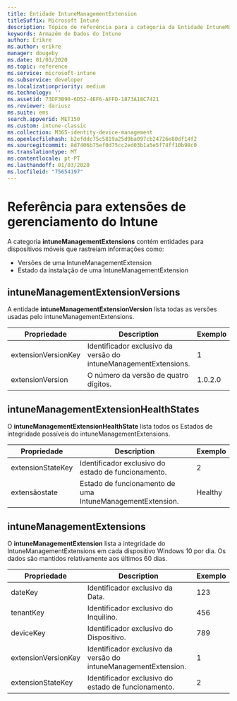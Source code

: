 ```yaml
---
title: Entidade IntuneManagementExtension
titleSuffix: Microsoft Intune
description: Tópico de referência para a categoria da Entidade IntuneManagementExtension das coleções de entidades na API do Armazém de Dados do Intune.
keywords: Armazém de Dados do Intune
author: Erikre
ms.author: erikre
manager: dougeby
ms.date: 01/03/2020
ms.topic: reference
ms.service: microsoft-intune
ms.subservice: developer
ms.localizationpriority: medium
ms.technology: ''
ms.assetid: 73DF3B90-6D52-4EF6-AFFD-1873A18C7421
ms.reviewer: dariusz
ms.suite: ems
search.appverid: MET150
ms.custom: intune-classic
ms.collection: M365-identity-device-management
ms.openlocfilehash: b2efddc75c5819a25d9ba097cb24726e80df14f2
ms.sourcegitcommit: 8d7406b75ef0d75cc2ed03b1a5e5f74ff10b98c0
ms.translationtype: MT
ms.contentlocale: pt-PT
ms.lasthandoff: 01/03/2020
ms.locfileid: "75654197"
---
```

# <a name="reference-for-intune-management-extensions"></a>Referência para extensões de gerenciamento do Intune

A categoria **intuneManagementExtensions** contém entidades para dispositivos móveis que rastreiam informações como:

- Versões de uma IntuneManagementExtension
- Estado da instalação de uma IntuneManagementExtension

## <a name="intunemanagementextensionversions"></a>intuneManagementExtensionVersions

A entidade **intuneManagementExtensionVersion** lista todas as versões usadas pelo intuneManagementExtensions.

| Propriedade  | Description | Exemplo |
|---------|------------|--------|
| extensionVersionKey |Identificador exclusivo da versão do intuneManagementExtensions. | 1 |
| extensionVersion |O número da versão de quatro dígitos. |1.0.2.0 |

## <a name="intunemanagementextensionhealthstates"></a>intuneManagementExtensionHealthStates

O **intuneManagementExtensionHealthState** lista todos os Estados de integridade possíveis do intuneManagementExtensions.

| Propriedade  | Description | Exemplo |
|---------|------------|--------|
| extensionStateKey |Identificador exclusivo do estado de funcionamento. | 2 |
| extensãostate |Estado de funcionamento de uma IntuneManagementExtension. | Healthy |

## <a name="intunemanagementextensions"></a>intuneManagementExtensions

O **intuneManagementExtension** lista a integridade do IntuneManagementExtensions em cada dispositivo Windows 10 por dia.
Os dados são mantidos relativamente aos últimos 60 dias. 


|      Propriedade       |                         Description                         | Exemplo |
|---------------------|-------------------------------------------------------------|---------|
|       dateKey       |               Identificador exclusivo da Data.                |   123   |
|      tenantKey      |              Identificador exclusivo do Inquilino.               |   456   |
|      deviceKey      |              Identificador exclusivo do Dispositivo.               |   789   |
| extensionVersionKey | Identificador exclusivo da versão do intuneManagementExtension. |    1    |
|  extensionStateKey  |             Identificador exclusivo do estado de funcionamento.              |    2    |


